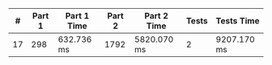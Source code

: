 <table>
<thead>
<tr><th>#  </th><th>Part 1  </th><th>Part 1 Time  </th><th>Part 2  </th><th>Part 2 Time  </th><th>Tests  </th><th>Tests Time  </th></tr>
</thead>
<tbody>
<tr><td>17 </td><td>298     </td><td>632.736 ms   </td><td>1792    </td><td>5820.070 ms  </td><td>2      </td><td>9207.170 ms </td></tr>
</tbody>
</table>